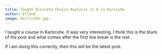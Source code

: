 ```yaml
---
title: Taught Discrete Choice Analysis in R in Karsruhe
author: Erlend
image: karlsruhe.jpg
---
```


I taught a course in Karlsruhe. It was very interesting. I think this is the blurb
of the post and what comes after the first line break is the rest. 

If I am doing this correctly, then this will be the latest post.
